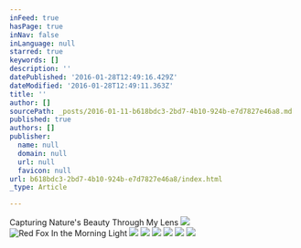 ```yaml
---
inFeed: true
hasPage: true
inNav: false
inLanguage: null
starred: true
keywords: []
description: ''
datePublished: '2016-01-28T12:49:16.429Z'
dateModified: '2016-01-28T12:49:11.363Z'
title: ''
author: []
sourcePath: _posts/2016-01-11-b618bdc3-2bd7-4b10-924b-e7d7827e46a8.md
published: true
authors: []
publisher:
  name: null
  domain: null
  url: null
  favicon: null
url: b618bdc3-2bd7-4b10-924b-e7d7827e46a8/index.html
_type: Article

---
```

Capturing Nature's Beauty Through My Lens
![](https://s3-us-west-2.amazonaws.com/the-grid-img/p/bb2a7bf99b08725c9855d23ce2a70cc8a1286202.jpg)
![Red Fox In the Morning Light](https://s3-us-west-2.amazonaws.com/the-grid-img/p/f6d3fe7c7283132960ae803004260d89c2949413.jpg)
![](https://s3-us-west-2.amazonaws.com/the-grid-img/p/23d77b61d6117d57f9b8dc5f217d3b4e953fab7c.jpg)
![](https://s3-us-west-2.amazonaws.com/the-grid-img/p/e2ee23ade291a34b12db1234a73ea05be855263f.jpg)
![](https://s3-us-west-2.amazonaws.com/the-grid-img/p/adbf7b94aa6f253e2e4787f64f9c4aada94d0a1b.jpg)
![](https://s3-us-west-2.amazonaws.com/the-grid-img/p/080cf40abc86f44c5ffe58f524e3cb9ba3baf495.jpg)
![](https://s3-us-west-2.amazonaws.com/the-grid-img/p/7efa8d4f1ea3bc9c1c0c3e27be7964bae658288f.jpg)
![](https://the-grid-user-content.s3-us-west-2.amazonaws.com/5318ee37-e7b8-4dc2-a4de-d9f5770a9d27.jpg)